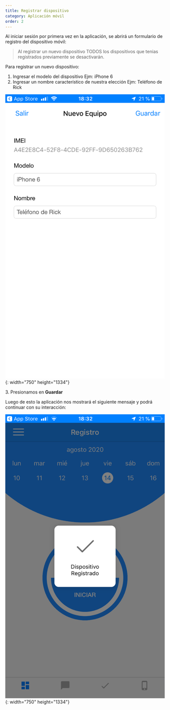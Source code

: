```yaml
---
title: Registrar dispositivo
category: Aplicación móvil
order: 2
---
```


Al iniciar sesi&oacute;n por primera vez en la aplicaci&oacute;n, se abrir&aacute; un formulario de registro del dispositivo m&oacute;vil:

> Al registrar un nuevo dispositivo TODOS los dispositivos que tenias registrados previamente se desactivar&aacute;n.

Para registrar un nuevo dispositivo:

1. Ingresar el modelo del dispositivo Ejm: iPhone 6
2. Ingresar un nombre caracter&iacute;stico de nuestra elecci&oacute;n Ejm: Teléfono de Rick

![](/images/mobile/IMG_0663.PNG){: width="750" height="1334"}

3\. Presionamos en&nbsp;**Guardar**

Luego de esto la aplicaci&oacute;n nos mostrar&aacute; el siguiente mensaje y podr&aacute; continuar con su interacci&oacute;n:

![](/images/mobile/IMG_0664.PNG){: width="750" height="1334"}

&nbsp;